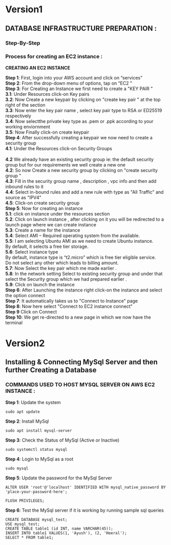 # Version1 #
## DATABASE INFRASTRUCTURE PREPARATION : 
### Step-By-Step 
### Process for creating an EC2 instance :
**CREATING AN EC2 INSTANCE** <br>


**Step 1**: First, login into your AWS account and click on “services” <br>
**Step 2**: From the drop-down menu of options, tap on “EC2 " <br>
**Step 3**: For Creating an Instance we first need to create a "KEY PAIR " <br>
   **3.1**: Under Resources click-on Key pairs <br>
   **3.2**: Now Create a new keypair by clicking on "create key pair " at the top right of the section <br>
   **3.3**: Now enter the key pair name , select key pair type to RSA or ED25519 respectively <br>
   **3.4**: Now selectthe private key type as .pem or .ppk according to your working enviornment <br>
   **3.5**: Now Finally click-on create keypair <br>
**Step 4**: After successfully creating a keypair we now need to create a security group <br>
   **4.1**: Under the Resources click-on Security Groups <br>  
   **4.2** We already have an existing security group ie: the default security group but for our requirements
           we well create a new one <br>
   **4.2**: So now Create a new security group by clicking on "create security group " <br>
   **4.3**: Fill in the security group name , description , vpc info and then add inbound rules to it <br>
   **4.4**: Select in-bound rules and add a new rule with type as "All Traffic" and source as "IPV4" <br>
   **4.5**: Click-on create security group <br>
**Step 5**: Now for creating an instance <br>
   **5.1**: click on instance under the resources section <br>
   **5.2**: Click on launch instance ,  after clicking on it you will be redirected to a launch page where 
            we can create instance <br> 
   **5.3**: Create a name for the instance <br>
   **5.4**: Select AMI – Required operating system from the available. <br>
   **5.5**: I am selecting Ubuntu AMI as we need to create Ubuntu instance. <br>
            By default, it selects a free tier storage. <br>
   **5.6**: Select instance type <br>
            By default, instance type is “t2.micro” which is free tier eligible service. <br>
            Do not select any other which leads to billing amount. <br>
   **5.7**: Now Select the key pair which me made earlier . <br>
   **5.8**: In the network setting Select to existing security group and under that 
            select the Security group which we had prepared earlier . <br>
   **5.9**: Click on launch the instance <br>
**Step 6**: After Launching the instance right click-on the instance and select the option connect <br>
**Step 7**: It automatically takes us to "Connect to Instance" page <br>
**Step 8**: Now here select "Connect to EC2 instance connect" <br>
**Step 9** Click on Connect <br>
**Step 10**: We get re-directed to a new page in which we now have the terminal <br>


# Version2
## Installing & Connecting MySql Server and then further Creating a Database 
### COMMANDS USED TO HOST MYSQL SERVER ON AWS EC2 INSTANCE :

 
**Step 1**: Update the system
```
sudo apt update
```
**Step 2**: Install MySql
```
sudo apt install mysql-server
```
**Step 3**: Check the Status of MySql (Active or Inactive)
```
sudo systemctl status mysql
```
**Step 4**: Login to MySql as a root
```
sudo mysql
```
**Step 5**: Update the password for the MySql Server
```
ALTER USER 'root'@'localhost' IDENTIFIED WITH mysql_native_password BY 'place-your-password-here';
```
```
FLUSH PRIVILEGES;
```
**Step 6**: Test the MySql server if it is working by running sample sql queries
```
CREATE DATABASE mysql_test;
USE mysql_test;
CREATE TABLE table1 (id INT, name VARCHAR(45));
INSERT INTO table1 VALUES(1, 'Ayush'), (2, 'Heeral');
SELECT * FROM table1;
```





